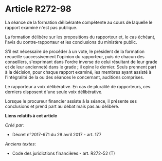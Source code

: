 # Article R272-98

La séance de la formation délibérante compétente au cours de laquelle le rapport examiné n'est pas publique.

La formation délibère sur les propositions du rapporteur et, le cas échéant, l'avis du contre-rapporteur et les conclusions
du ministère public.

S'il est nécessaire de procéder à un vote, le président de la formation recueille successivement l'opinion du rapporteur,
puis de chacun des conseillers, s'exprimant dans l'ordre inverse de celui résultant de leur grade et de leur ancienneté dans
le grade ; il opine le dernier. Seuls prennent part à la décision, pour chaque rapport examiné, les membres ayant assisté à
l'intégralité de la ou des séances le concernant, auditions comprises.

Le rapporteur a voix délibérative. En cas de pluralité de rapporteurs, ces derniers disposent d'une seule voix délibérative.

Lorsque le procureur financier assiste à la séance, il présente ses conclusions et prend part au débat mais pas au délibéré.

**Liens relatifs à cet article**

_Créé par_:

  - Décret n°2017-671 du 28 avril 2017 - art. 177

_Anciens textes_:

  - Code des juridictions financières - art. R272-52 (T)
